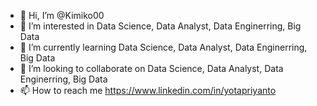 - 👋 Hi, I’m @Kimiko00
- 👀 I’m interested in Data Science, Data Analyst, Data Enginerring, Big Data
- 🌱 I’m currently learning Data Science, Data Analyst, Data Enginerring, Big Data
- 💞️ I’m looking to collaborate on Data Science, Data Analyst, Data Enginerring, Big Data
- 📫 How to reach me https://www.linkedin.com/in/yotapriyanto

<!---
Kimiko00/Kimiko00 is a ✨ special ✨ repository because its `README.md` (this file) appears on your GitHub profile.
You can click the Preview link to take a look at your changes.
--->

